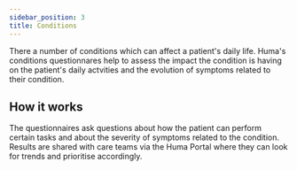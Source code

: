 ```yaml
---
sidebar_position: 3
title: Conditions
---
```


There a number of conditions which can affect a patient's daily life. Huma's conditions questionnares help to assess the impact the condition is having on the patient's daily actvities and the evolution of symptoms related to their condition.

## How it works

The questionnaires ask questions about how the patient can perform certain tasks and about the severity of symptoms related to the condition. Results are shared with care teams via the Huma Portal where they can look for trends and prioritise accordingly.


